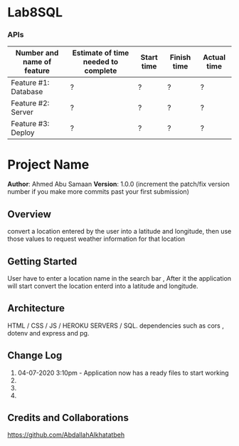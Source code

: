 # Lab8SQL

### APIs
Number and name of feature | Estimate of time needed to complete | Start time | Finish time | Actual time
---------------------------|-------------------------------------|------------|-------------|------------
Feature #1: Database | ? | ? | ? | ?
Feature #2: Server  | ? | ? | ? | ?
Feature #3: Deploy | ? | ? | ? | ?

# Project Name

**Author**: Ahmed Abu Samaan
**Version**: 1.0.0 (increment the patch/fix version number if you make more commits past your first submission)

## Overview
convert a location entered by the user into a latitude and longitude, then use those values to request weather information for that location

## Getting Started
User have to enter a location name in the search bar , After it the application will start convert the location enterd into a latitude and longitude.

## Architecture
HTML / CSS / JS / HEROKU SERVERS / SQL.
dependencies such as cors , dotenv and express and pg.

## Change Log
1. 04-07-2020 3:10pm - Application now has a ready files to start working
2. 
3. 
4. 


## Credits and Collaborations
https://github.com/AbdallahAlkhatatbeh